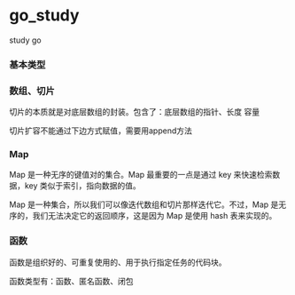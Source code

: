 # go_study
study go

### 基本类型


### 数组、切片

切片的本质就是对底层数组的封装。包含了：底层数组的指针、长度
容量

切片扩容不能通过下边方式赋值，需要用append方法


### Map

Map 是一种无序的键值对的集合。Map 最重要的一点是通过 key 来快速检索数据，key 类似于索引，指向数据的值。

Map 是一种集合，所以我们可以像迭代数组和切片那样迭代它。不过，Map 是无序的，我们无法决定它的返回顺序，这是因为 Map 是使用 hash 表来实现的。



### 函数

函数是组织好的、可重复使用的、用于执行指定任务的代码块。

函数类型有：函数、匿名函数、闭包

### 
